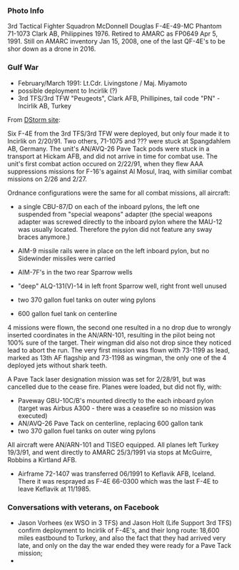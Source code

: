 ### Photo Info

3rd Tactical Fighter Squadron McDonnell Douglas F-4E-49-MC Phantom 71-1073 Clark AB, Philippines 1976. Retired to AMARC as FP0649 Apr 5, 1991. Still on AMARC inventory Jan 15, 2008, one of the last QF-4E's to be shor down as a drone in 2016.

### Gulf War

- February/March 1991: Lt.Cdr. Livingstone / Maj. Miyamoto
- possible deployment to Incirlik (?)
- 3rd TFS/3rd TFW "Peugeots", Clark AFB, Phillipines, tail code "PN" - Incirlik AB, Turkey

From [DStorm site](https://dstorm.eu/pages/en/usa/f-4e.html):

Six F-4E from the 3rd TFS/3rd TFW were deployed, but only four made it to Incirlik on 2/20/91. Two others, 71-1075 and ??? were stuck at Spangdahlem AB, Germany.
The unit's AN/AVQ-26 Pave Tack pods were stuck in a transport at Hickam AFB, and did not arrive in time for combat use.
The unit's first combat action occured on 2/22/91, when they flew AAA suppressions missions for F-16's against Al Mosul, Iraq, with similiar combat missions on 2/26 and 2/27.

Ordnance configurations were the same for all combat missions, all aircraft:
- a single CBU-87/D on each of the inboard pylons, the left one suspended from "special weapons" adapter (the special weapons adapter was screwed directly to the inboard pylon where the MAU-12 was usually located. Therefore the pylon did not feature any sway braces anymore.)

- AIM-9 missile rails were in place on the left inboard pylon, but no Sidewinder missiles were carried
- AIM-7F's in the two rear Sparrow wells
- "deep" ALQ-131(V)-14 in left front Sparrow well, right front well unused
- two 370 gallon fuel tanks on outer wing pylons
- 600 gallon fuel tank on centerline

4 missions were flown, the second one resulted in a no drop due to wrongly inserted coordinates in the AN/ARN-101, resulting in the pilot being not 100% sure of the target.
Their wingman did also not drop since they noticed lead to abort the run. The very first mission was flown with 73-1199 as lead, marked as 13th AF flagship and 73-1198 as wingman, the only one of the 4 deployed jets without shark teeth.

A Pave Tack laser designation mission was set for 2/28/91, but was cancelled due to the cease fire. Planes were loaded, but did not fly, with:

- Paveway GBU-10C/B's mounted directly to the each inboard pylon (target was Airbus A300 - there was a ceasefire so no mission was executed)
- AN/AVQ-26 Pave Tack on centerline, replacing 600 gallon tank
- two 370 gallon fuel tanks on outer wing pylons

All aircraft were AN/ARN-101 and TISEO equipped. All planes left Turkey 19/3/91, and went directly to AMARC 25/3/1991 via stops at McGuirre, Robbins a Kirtland AFB.

* Airframe 72-1407 was transferred 06/1991 to Keflavik AFB, Iceland. There it was resprayed as F-4E 66-0300 which was the last F-4E to leave Keflavik at 11/1985.

### Conversations with veterans, on Facebook

- Jason Vorhees (ex WSO in 3 TFS) and Jason Holt (Life Support 3rd TFS) confirm deployment to Incirlik of F-4E's, and their long route: 18,600 miles eastbound to Turkey, and also the fact that they had arrived very late, and only on the day the war ended they were ready for a Pave Tack mission;
- 
